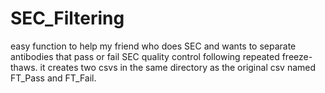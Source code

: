# SEC_Filtering
easy function to help my friend who does SEC and wants to separate antibodies that pass or fail SEC quality control following repeated freeze-thaws. 
it creates two csvs in the same directory as the original csv named FT_Pass and FT_Fail.
